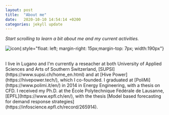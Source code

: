 ```yaml
---
layout: post
title:  "About me"
date:   2020-10-10 14:54:14 +0200
categories: jekyll update
--- 
```

*Start scrolling to learn a bit about me and my current activities.*

![icon](/figs/site/icon.png){:style="float: left; margin-right: 15px;margin-top: 7px; width:190px"}

<br />
I live in Lugano and I'm currently a reseacher at both University of Applied Sciences and Arts of Southern Switzerland, [SUPSI](https://www.supsi.ch/home_en.html) and at [Hive Power](https://hivepower.tech/), which I co-founded. 
I graduated at [PoliMi](https://www.polimi.it/en/) in 2014 in Energy Engineering, with a thesis on CFD. I received my Ph.D. at the École Polytechnique Fédérale de Lausanne, [EPFL](https://www.epfl.ch/en/), with the thesis [Model based forecasting for demand response strategies](https://infoscience.epfl.ch/record/265914).
<br />
<br />
<br />
